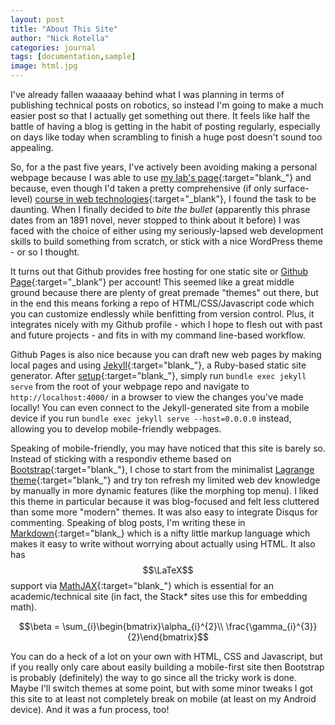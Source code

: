 ```yaml
---
layout: post
title: "About This Site"
author: "Nick Rotella"
categories: journal
tags: [documentation,sample]
image: html.jpg
---
```


I've already fallen waaaaay behind what I was planning in terms of publishing technical posts on robotics, so instead I'm going to make a much easier post so that I actually get something out there.  It feels like half the battle of having a blog is getting in the habit of posting regularly, especially on days like today when scrambling to finish a huge post doesn't sound too appealing.

So, for a the past five years, I've actively been avoiding making a personal webpage because I was able to use [my lab's page](http://www-clmc.usc.edu/Main/NickRotella){:target="blank_"} and because, even though I'd taken a pretty comprehensive (if only surface-level) [course in web technologies](http://cs-server.usc.edu:45678/courseinfo.html){:target="_blank"}, I found the task to be daunting.  When I finally decided to *bite the bullet* (apparently this phrase dates from an 1891 novel, never stopped to think about it before) I was faced with the choice of either using my seriously-lapsed web development skills to build something from scratch, or stick with a nice WordPress theme - or so I thought.

It turns out that Github provides free hosting for one static site or [Github Page](https://help.github.com/articles/what-is-github-pages/){:target="_blank"} per account!  This seemed like a great middle ground because there are plenty of great premade "themes" out there, but in the end this means forking a repo of HTML/CSS/Javascript code which you can customize endlessly while benfitting from version control.  Plus, it integrates nicely with my Github profile - which I hope to flesh out with past and future projects - and fits in with my command line-based workflow.

Github Pages is also nice because you can draft new web pages by making local pages and using [Jekyll](https://jekyllrb.com/){:target="blank_"}, a Ruby-based static site generator.  After [setup](https://help.github.com/articles/setting-up-your-github-pages-site-locally-with-jekyll/){:target="blank_"}, simply run ```bundle exec jekyll serve``` from the root of your webpage repo and navigate to ```http://localhost:4000/``` in a browser to view the changes you've made locally! You can even connect to the Jekyll-generated site from a mobile device if you run ```bundle exec jekyll serve --host=0.0.0.0``` instead, allowing you to develop mobile-friendly webpages.

Speaking of mobile-friendly, you may have noticed that this site is barely so. Instead of sticking with a respondiv etheme based on [Bootstrap](https://getbootstrap.com/javascript/){:target="blank_"}, I chose to start from the minimalist [Lagrange theme](https://github.com/LeNPaul/Lagrange){:target="blank_"} and try ton refresh my limited web dev knowledge by manually in more dynamic features (like the morphing top menu).  I liked this theme in particular because it was blog-focused and felt less cluttered than some more "modern" themes.  It was also easy to integrate Disqus for commenting.  Speaking of blog posts, I'm writing these in [Markdown](){:target="blank_} which is a nifty little markup language which makes it easy to write without worrying about actually using HTML.  It also has $$\LaTeX$$ support via [MathJAX](https://www.mathjax.org/){:target="blank_"} which is essential for an academic/technical site (in fact, the Stack* sites use this for embedding math). 

$$\beta = \sum_{i}\begin{bmatrix}\alpha_{i}^{2}\\ \frac{\gamma_{i}^{3}}{2}\end{bmatrix}$$

You can do a heck of a lot on your own with HTML, CSS and Javascript, but if you really only care about easily building a mobile-first site then Bootstrap is probably (definitely) the way to go since all the tricky work is done.  Maybe I'll switch themes at some point, but with some minor tweaks I got this site to at least not completely break on mobile (at least on my Android device).  And it was a fun process, too! 
